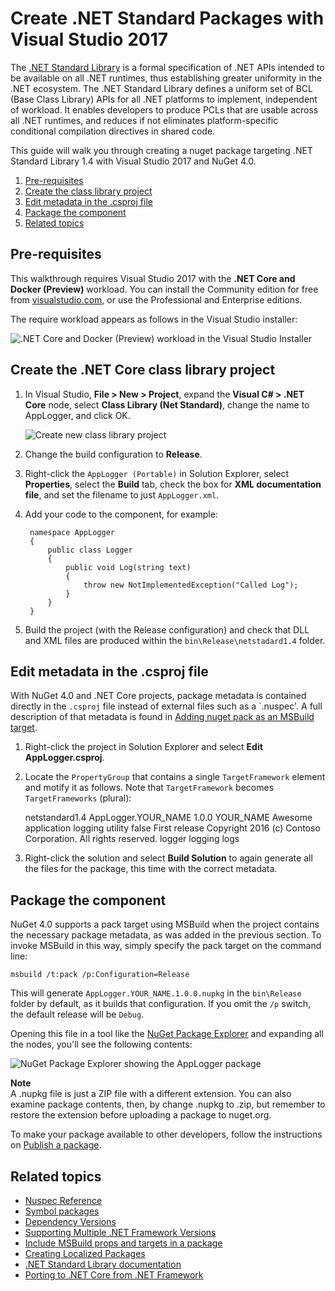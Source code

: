 # Create .NET Standard Packages with Visual Studio 2017

The [.NET Standard Library]((https://docs.microsoft.com/en-us/dotnet/articles/standard/library)) is a formal specification of .NET APIs intended to be available on all .NET runtimes, thus establishing greater uniformity in the .NET ecosystem. The .NET Standard Library defines a uniform set of BCL (Base Class Library) APIs for all .NET platforms to implement, independent of workload. It enables developers to produce PCLs that are usable across all .NET runtimes, and reduces if not eliminates platform-specific conditional compilation directives in shared code.

This guide will walk you through creating a nuget package targeting .NET Standard Library 1.4 with Visual Studio 2017 and NuGet 4.0. 

1. [Pre-requisites](#pre-requisites)
1. [Create the class library project](#create-the--net-core-class-library-project)
1. [Edit metadata in the .csproj file](#edit-metadata-in-the--csproj-file)
1. [Package the component](#package-the-component)
1. [Related topics](#related-topics)

## Pre-requisites

This walkthrough requires Visual Studio 2017 with the **.NET Core and Docker (Preview)** workload. You can install the Community edition for free from [visualstudio.com](https://www.visualstudio.com/), or use the Professional and Enterprise editions.

The require workload appears as follows in the Visual Studio installer:

![.NET Core and Docker (Preview) workload in the Visual Studio Installer](/images/BuildForNetStandard/NuGet4-01-Workload.png)

## Create the .NET Core class library project

1. In Visual Studio, **File > New > Project**, expand the **Visual C# > .NET Core** node, select **Class Library (Net Standard)**, change the name to AppLogger, and click OK.

    ![Create new class library project](/images/BuildForNetStandard/NuGet4-01-NewProject.png)

1. Change the build configuration to **Release**.
1. Right-click the `AppLogger (Portable)` in Solution Explorer, select **Properties**, select the **Build** tab, check the box for **XML documentation file**, and set the filename to just `AppLogger.xml`.

1. Add your code to the component, for example:

        namespace AppLogger
        {
            public class Logger
            {
                public void Log(string text)
                {
                    throw new NotImplementedException("Called Log");
                }
            }
        }

1. Build the project (with the Release configuration) and check that DLL and XML files are produced within the `bin\Release\netstadard1.4` folder.

## Edit metadata in the .csproj file

With NuGet 4.0 and .NET Core projects, package metadata is contained directly in the `.csproj` file instead of external files such as a `.nuspec'. A full description of that metadata is found in [Adding nuget pack as an MSBuild target](/ndocs/schema/csproj-pack-target).

1. Right-click the project in Solution Explorer and select **Edit AppLogger.csproj**.
1. Locate the `PropertyGroup` that contains a single `TargetFramework` element and motify it as follows. Note that `TargetFramework` becomes `TargetFrameworks` (plural):

    <PropertyGroup>
      <TargetFrameworks>netstandard1.4</TargetFrameworks>
        <PackageId>AppLogger.YOUR_NAME</PackageId>
        <PackageVersion>1.0.0</PackageVersion>
        <Authors>YOUR_NAME</Authors>
        <Description>Awesome application logging utility</Description>
        <PackageRequireLicenseAcceptance>false</PackageRequireLicenseAcceptance>
        <PackageReleaseNotes>First release</PackageReleaseNotes>
        <Copyright>Copyright 2016 (c) Contoso Corporation. All rights reserved.</Copyright>
        <PackageTags>logger logging logs</PackageTags>
    </PropertyGroup>

1. Right-click the solution and select **Build Solution** to again generate all the files for the package, this time with the correct metadata.


## Package the component

NuGet 4.0 supports a pack target using MSBuild when the project contains the necessary package metadata, as was added in the previous section. To invoke MSBuild in this way, simply specify the pack target on the command line:

    msbuild /t:pack /p:Configuration=Release

This will generate `AppLogger.YOUR_NAME.1.0.0.nupkg` in the `bin\Release` folder by default, as it builds that configuration. If you omit the `/p` switch, the default release will be `Debug`.

Opening this file in a tool like the [NuGet Package Explorer](https://github.com/NuGetPackageExplorer/NuGetPackageExplorer) and expanding all the nodes, you'll see the following contents:

![NuGet Package Explorer showing the AppLogger package](/images/BuildForNetStandard/NuGet4-03-PackageExplorer.png)

<div class="block-callout-info">
    <strong>Note</strong><br>
    A .nupkg file is just a ZIP file with a different extension. You can also examine package contents, then, by change .nupkg to .zip, but remember to restore the extension before uploading a package to nuget.org.
</div>

To make your package available to other developers,  follow the instructions on [Publish a package](/ndocs/create-packages/publish-a-package).

## Related topics

* [Nuspec Reference](/ndocs/schema/nuspec)
* [Symbol packages](/ndocs/create-packages/symbol-packages)
* [Dependency Versions](/ndocs/create-packages/dependency-versions)
* [Supporting Multiple .NET Framework Versions](/ndocs/create-packages/supporting-multiple-target-frameworks)
* [Include MSBuild props and targets in a package](/ndocs/create-packages/creating-a-package#including-msbuild-props-and-targets-in-a-package)
* [Creating Localized Packages](/ndocs/create-packages/creating-localized-packages)
* [.NET Standard Library documentation](https://docs.microsoft.com/en-us/dotnet/articles/standard/library)
* [Porting to .NET Core from .NET Framework](https://docs.microsoft.com/en-us/dotnet/articles/core/porting/index)